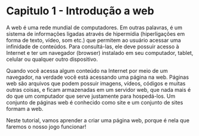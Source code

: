 # Capitulo 1 - Introdução a web

A web é uma rede mundial de computadores. Em outras palavras, é um sistema de informações ligadas através de hipermídia \(hiperligações em forma de texto, vídeo, som etc.\) que permitem ao usuário acessar uma infinidade de conteúdos. Para consultá-las, ele deve possuir acesso à Internet e ter um navegador \(browser\) instalado em seu computador, tablet, celular ou qualquer outro dispositivo.

Quando você acessa algum conteúdo na Internet por meio de um navegador, na verdade você está acessando uma página na web. Páginas web são arquivos que podem possuir imagens, vídeos, códigos e muitas outras coisas, e ficam armazenadas em um servidor web, que nada mais é do que um computador que serve justamente para hospedá-los. Um conjunto de páginas web é conhecido como site e um conjunto de sites formam a web.

Neste tutorial, vamos aprender a criar uma página web, porque é nela que faremos o nosso jogo funcionar!

